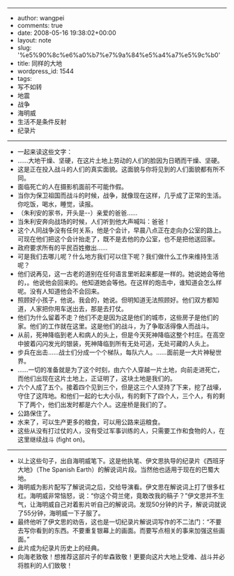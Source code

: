 - --
- author: wangpei
- comments: true
- date: 2008-05-16 19:38:02+00:00
- layout: note
- slug: '%e5%90%8c%e6%a0%b7%e7%9a%84%e5%a4%a7%e5%9c%b0'
- title: 同样的大地
- wordpress_id: 1544
- tags:
- 写不如转
- 地震
- 战争
- 海明威
- 生活不是条件反射
- 纪录片
- --
- 一起来读这些文字：
- ……大地干燥、坚硬，在这片土地上劳动的人们的脸因为日晒而干燥、坚硬。
- 这是正在投入战斗的人们的真实面貌。这面貌与你将见到的人们面貌都有所不同。
- 面临死亡的人在摄影机面前不可能作假。
- 当你为保卫祖国而战斗的时候，战争，就像现在这样，几乎成了正常的生活。你吃饭，喝水，睡觉，读报。
- （朱利安的家书，开头是--）亲爱的爸爸……
- 当朱利安奔向战场的时候，人们听到他大声喊叫：爸爸！
- 这个人同战争没有任何关系，他是个会计，早晨八点正在走向办公室的路上。可现在他们把这个会计抬走了，既不是去他的办公室，也不是把他送回家。
- 政府要求所有的平民百姓撤出……
- 可是我们去哪儿呢？什么地方我们可以住下呢？我们做什么工作来维持生活呢？
- 他们说再见，这一古老的道别在任何语言里听起来都是一样的。她说她会等他的，。他说他会回来的。他知道她会等他。在这样的炮击中，谁知道会怎么样呢。没有人知道他会不会回来。
- 照顾好小孩子，他说。我会的，她说。但明知道无法照顾好。他们双方都知道，人家把你用车送出去，那是去打仗。
- 他们为什么留着不走？他们不走是因为这是他们的城市，这些房子是他们的家。他们的工作就在这里。这是他们的战斗，为了争取活得像人而战斗。
- 从前，死神降临到老人和病人的头上，但是今天死神降临这整个村庄。在高空中披着闪闪发光的银装，死神降临到所有无处可逃，无处可藏的人头上。
- 步兵在出击……战士们分成一个个梯队，每队六人。……面前是一大片神秘世界。
- ……一切的准备就是为了这个时刻，由六个人穿越一片土地，向前走进死亡，而他们出现在这片土地上，正证明了，这块土地是我们的。
- 六个人成了五个。接着四个见到三个，但是这三个人坚持了下来，挖了战壕，守住了这阵地。和他们一起的七大小队，有的剩下了四个人，三个人，有的剩下了两个，他们出发时都是六个人。这座桥是我们的了。
- 公路保住了。
- 水来了，可以生产更多的粮食，可以用公路来运粮食。
- 这些从没有打过仗的人，没有受过军事训练的人，只需要工作和食物的人，在这里继续战斗 (fight on)。
- ----------------------------------------------------
- 以上这些句子，出自海明威笔下。这是他执笔、伊文思执导的纪录片《西班牙大地》（The Spanish Earth）的解说词片段。当然他也适用于现在的巴蜀大地。
- 海明威为影片配写了解说词之后，交给导演看。伊文思在解说词上打了很多杠杠。海明威非常恼怒，说：“你这个荷兰佬，竟敢改我的稿子？”伊文思并不生气，让海明威自己对着影片听自己的解说词。发现50分钟的片子，解说词就说了55分钟，海明威一下子服了。
- 最终他听了伊文思的劝告，这也是一切纪录片解说词写作的不二法门：“不要去写你看到的东西。不要重复银幕上的画面。而要写点相关的事来加强这些画面。”
- 此片成为纪录片历史上的经典。
- 向海老致敬！想推荐这部片子的牟森致敬！更要向这片大地上受难、战斗并必将胜利的人们致敬！
